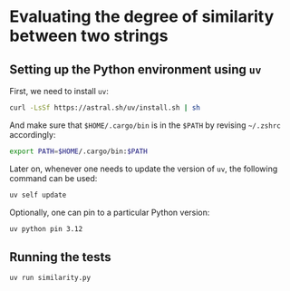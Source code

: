 # Evaluating the degree of similarity between two strings

## Setting up the Python environment using `uv`

First, we need to install `uv`:

```sh
curl -LsSf https://astral.sh/uv/install.sh | sh
```

And make sure that `$HOME/.cargo/bin` is in the `$PATH` by revising `~/.zshrc` accordingly:

```sh
export PATH=$HOME/.cargo/bin:$PATH
```

Later on, whenever one needs to update the version of `uv`, the following command can be used:

```sh
uv self update
```

Optionally, one can pin to a particular Python version:

```sh
uv python pin 3.12
```

## Running the tests

```sh
uv run similarity.py
```
